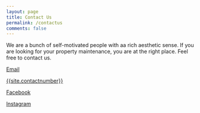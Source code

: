 ```yaml
---
layout: page
title: Contact Us
permalink: /contactus
comments: false
---
```


<div class="row justify-content-between">
<div class="col-md-8 pr-5">

<p>We are a bunch of self-motivated people with aa rich aesthetic sense. If you are looking for your property maintenance, you are at the right place. Feel free to contact us.</p>

</div>

<div class="col-md-4">

<div class="sticky-top sticky-top-80">
<p> <i class="fas fa-envelope"></i> <a href="mailto:{{site.emailid}}">Email</a> </p>
<p> <i class="fas fa-phone"></i> <a href="tel:{{ site.contactnumber }}" class="phone-link">{{site.contactnumber}}</a></p>
<p> <i class="fab fa-facebook"></i> <a href="{{ site.fburl }}" > Facebook </a> </p>
<p> <i class="fab fa-instagram"></i> <a href="{{ site.instaurl }}" > Instagram </a> </p>


</div>
</div>
</div>
